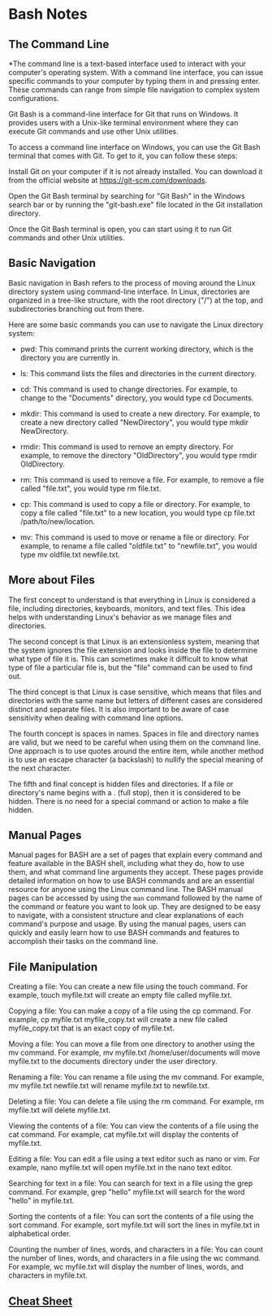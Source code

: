 # Bash Notes

## The Command Line

*The command line is a text-based interface used to interact with your computer's operating system. With a command line interface, you can issue specific commands to your computer by typing them in and pressing enter. These commands can range from simple file navigation to complex system configurations.

Git Bash is a command-line interface for Git that runs on Windows. It provides users with a Unix-like terminal environment where they can execute Git commands and use other Unix utilities.

To access a command line interface on Windows, you can use the Git Bash terminal that comes with Git. To get to it, you can follow these steps:

Install Git on your computer if it is not already installed. You can download it from the official website at https://git-scm.com/downloads.

Open the Git Bash terminal by searching for "Git Bash" in the Windows search bar or by running the "git-bash.exe" file located in the Git installation directory.

Once the Git Bash terminal is open, you can start using it to run Git commands and other Unix utilities.

## Basic Navigation

Basic navigation in Bash refers to the process of moving around the Linux directory system using command-line interface. In Linux, directories are organized in a tree-like structure, with the root directory ("/") at the top, and subdirectories branching out from there.

Here are some basic commands you can use to navigate the Linux directory system:

- pwd: This command prints the current working directory, which is the directory you are currently in.

- ls: This command lists the files and directories in the current directory.

- cd: This command is used to change directories. For example, to change to the "Documents" directory, you would type cd Documents.

- mkdir: This command is used to create a new directory. For example, to create a new directory called "NewDirectory", you would type mkdir NewDirectory.

- rmdir: This command is used to remove an empty directory. For example, to remove the directory "OldDirectory", you would type rmdir OldDirectory.

- rm: This command is used to remove a file. For example, to remove a file called "file.txt", you would type rm file.txt.

- cp: This command is used to copy a file or directory. For example, to copy a file called "file.txt" to a new location, you would type cp file.txt /path/to/new/location.

- mv: This command is used to move or rename a file or directory. For example, to rename a file called "oldfile.txt" to "newfile.txt", you would type mv oldfile.txt newfile.txt.



## More about Files

The first concept to understand is that everything in Linux is considered a file, including directories, keyboards, monitors, and text files. This idea helps with understanding Linux's behavior as we manage files and directories.

The second concept is that Linux is an extensionless system, meaning that the system ignores the file extension and looks inside the file to determine what type of file it is. This can sometimes make it difficult to know what type of file a particular file is, but the "file" command can be used to find out.

The third concept is that Linux is case sensitive, which means that files and directories with the same name but letters of different cases are considered distinct and separate files. It is also important to be aware of case sensitivity when dealing with command line options.

The fourth concept is spaces in names. Spaces in file and directory names are valid, but we need to be careful when using them on the command line. One approach is to use quotes around the entire item, while another method is to use an escape character (a backslash) to nullify the special meaning of the next character.

The fifth and final concept is hidden files and directories. If a file or directory's name begins with a . (full stop), then it is considered to be hidden. There is no need for a special command or action to make a file hidden.

## Manual Pages

Manual pages for BASH are a set of pages that explain every command and feature available in the BASH shell, including what they do, how to use them, and what command line arguments they accept. These pages provide detailed information on how to use BASH commands and are an essential resource for anyone using the Linux command line. The BASH manual pages can be accessed by using the `man` command followed by the name of the command or feature you want to look up. They are designed to be easy to navigate, with a consistent structure and clear explanations of each command's purpose and usage. By using the manual pages, users can quickly and easily learn how to use BASH commands and features to accomplish their tasks on the command line.

## File Manipulation

Creating a file: You can create a new file using the touch command. For example, touch myfile.txt will create an empty file called myfile.txt.

Copying a file: You can make a copy of a file using the cp command. For example, cp myfile.txt myfile_copy.txt will create a new file called myfile_copy.txt that is an exact copy of myfile.txt.

Moving a file: You can move a file from one directory to another using the mv command. For example, mv myfile.txt /home/user/documents will move myfile.txt to the documents directory under the user directory.

Renaming a file: You can rename a file using the mv command. For example, mv myfile.txt newfile.txt will rename myfile.txt to newfile.txt.

Deleting a file: You can delete a file using the rm command. For example, rm myfile.txt will delete myfile.txt.

Viewing the contents of a file: You can view the contents of a file using the cat command. For example, cat myfile.txt will display the contents of myfile.txt.

Editing a file: You can edit a file using a text editor such as nano or vim. For example, nano myfile.txt will open myfile.txt in the nano text editor.

Searching for text in a file: You can search for text in a file using the grep command. For example, grep "hello" myfile.txt will search for the word "hello" in myfile.txt.

Sorting the contents of a file: You can sort the contents of a file using the sort command. For example, sort myfile.txt will sort the lines in myfile.txt in alphabetical order.

Counting the number of lines, words, and characters in a file: You can count the number of lines, words, and characters in a file using the wc command. For example, wc myfile.txt will display the number of lines, words, and characters in myfile.txt.

## [Cheat Sheet](https://ryanstutorials.net/linuxtutorial/cheatsheet.php)